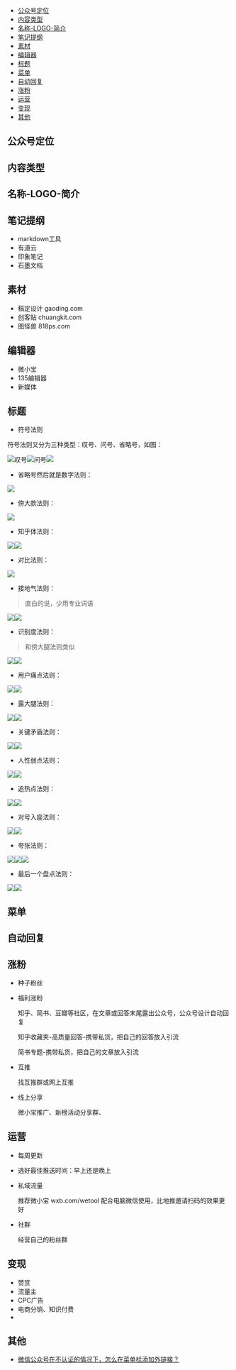 
<!-- TOC -->

- [公众号定位](#公众号定位)
- [内容类型](#内容类型)
- [名称-LOGO-简介](#名称-logo-简介)
- [笔记提纲](#笔记提纲)
- [素材](#素材)
- [编辑器](#编辑器)
- [标题](#标题)
- [菜单](#菜单)
- [自动回复](#自动回复)
- [涨粉](#涨粉)
- [运营](#运营)
- [变现](#变现)
- [其他](#其他)

<!-- /TOC -->

## 公众号定位

## 内容类型

## 名称-LOGO-简介

## 笔记提纲

- markdown工具
- 有道云
- 印象笔记
- 石墨文档


## 素材

- 稿定设计 gaoding.com
- 创客贴 chuangkit.com
- 图怪兽 818ps.com


## 编辑器

- 微小宝
- 135编辑器
- 新媒体

## 标题


- 符号法则

符号法则又分为三种类型：叹号、问号、省略号，如图：

![](https://pic3.zhimg.com/50/v2-341a2212fad62de578a08d13b77fb9e8_hd.jpg)叹号![](https://pic2.zhimg.com/50/v2-c56917a6eedf4604ff225e5f513ae0bd_hd.jpg)问号![](https://pic3.zhimg.com/50/v2-d8528c979a5b0ebfdee1bb516f455da0_hd.jpg)

- 省略号然后就是数字法则：

![](https://pic1.zhimg.com/50/v2-e669ef18a5d4c32662a6e1d9adbfa0d5_hd.jpg)

- 傍大款法则：

![](https://pic4.zhimg.com/50/v2-519e09469d9894ee38cd7108846a3aca_hd.jpg)

- 知乎体法则：

![](https://pic4.zhimg.com/50/v2-6776d25f7f6f336f675eeb3b0eb0e3c8_hd.jpg)![](https://pic2.zhimg.com/50/v2-6b5fd195afec81b01637e53a8061da80_hd.jpg)

- 对比法则：

![](https://pic4.zhimg.com/50/v2-608254be78e79e532e5c3e742c6c4684_hd.jpg)

- 接地气法则：

> 直白的说，少用专业词语

![](https://pic4.zhimg.com/50/v2-8bd0bce19ad05d498b23e3b396d2d424_hd.jpg)![](https://pic4.zhimg.com/50/v2-f3ce38681287c27babf3594388e6e736_hd.jpg)

- 识别度法则：

> 和傍大腿法则类似

![](https://pic2.zhimg.com/50/v2-e7d0414f1beadf89fc2fe5d1dd208bd6_hd.jpg)![](https://pic2.zhimg.com/50/v2-356c44066f49de18d85a76a46dfc15f9_hd.jpg)

- 用户痛点法则：

![](https://pic1.zhimg.com/50/v2-55ce8eaf9e2b1a15efdb550ab0f12919_hd.jpg)![](https://pic4.zhimg.com/50/v2-165177edec1e8b45e1d869f9c5e8018c_hd.jpg)

- 露大腿法则：

![](https://pic4.zhimg.com/50/v2-15bc4e20e632f11ecf96cf5e52529ade_hd.jpg)![](https://pic4.zhimg.com/50/v2-a30065933490870025c885cc898275c4_hd.jpg)

- 关键矛盾法则：

![](https://pic2.zhimg.com/50/v2-7583ee238f027b56b53a928ea7ed4b54_hd.jpg)![](https://pic1.zhimg.com/50/v2-3a7d7a27468b7b0b86b782910c868699_hd.jpg)

- 人性弱点法则：

![](https://pic4.zhimg.com/50/v2-43f4d4e243c2326c7200f89d40ae950b_hd.jpg)![](https://pic2.zhimg.com/50/v2-877cf51535accb3ed536703feafa2567_hd.jpg)

- 追热点法则：

![](https://pic3.zhimg.com/50/v2-09969b965210867ca72a57c99e65cd4a_hd.jpg)![](https://pic3.zhimg.com/50/v2-8336da9928065daa2f56a5eb97e45185_hd.jpg)

- 对号入座法则：

![](https://pic2.zhimg.com/50/v2-6756701d50670f44ea1745c477c44671_hd.jpg)![](https://pic2.zhimg.com/50/v2-373cfcbb537dbc8145e908b67ac54596_hd.jpg)

- 夸张法则：

![](https://pic4.zhimg.com/50/v2-88cc714783937dae0a055c672e89dd19_hd.jpg)![](https://pic2.zhimg.com/50/v2-0e24549ab8c03325ce4bdca1f73f664b_hd.jpg)![](https://pic1.zhimg.com/50/v2-e837d762efcb1a225c145f26709fd561_hd.jpg)

- 最后一个盘点法则：

![](https://pic3.zhimg.com/50/v2-60de3939e6c752d79734256b041c994c_hd.jpg)![](https://pic4.zhimg.com/50/v2-a525cb8b57c53f8193300ac6cb471e8a_hd.jpg)

## 菜单


## 自动回复


## 涨粉

- 种子粉丝
- 福利涨粉

    知乎、简书、豆瓣等社区，在文章或回答末尾露出公众号，公众号设计自动回复

    知乎收藏夹-高质量回答-携带私货，把自己的回答放入引流

    简书专题-携带私货，把自己的文章放入引流

- 互推

    找互推群或网上互推

- 线上分享

    微小宝推广、新榜活动分享群、


## 运营

- 每周更新
- 选好最佳推送时间：早上还是晚上
- 私域流量

    推荐微小宝 wxb.com/wetool 配合电脑微信使用，比地推邀请扫码的效果更好

- 社群

    经营自己的粉丝群

## 变现

- 赞赏
- 流量主
- CPC广告
- 电商分销、知识付费
- 


## 其他

- [微信公众号在不认证的情况下，怎么在菜单栏添加外链接？](https://www.zhihu.com/question/46906503/answer/717924320)

